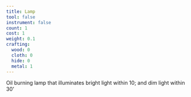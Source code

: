 ```yaml
---
title: Lamp
tool: false
instrument: false
count: 1
cost: 1
weight: 0.1
crafting:
  wood: 0
  cloth: 0
  hide: 0
  metal: 1
---
```


Oil burning lamp that illuminates bright light within 10; and dim light within 30'
